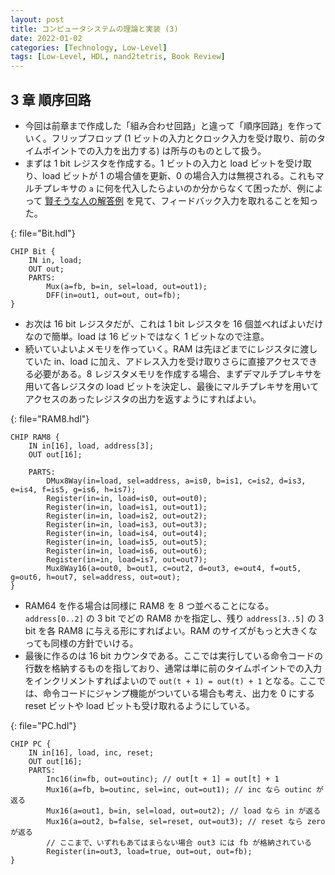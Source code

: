 ```yaml
---
layout: post
title: コンピュータシステムの理論と実装 (3)
date: 2022-01-02
categories: [Technology, Low-Level]
tags: [Low-Level, HDL, nand2tetris, Book Review]
---
```


## 3 章 順序回路

- 今回は前章まで作成した「組み合わせ回路」と違って「順序回路」を作っていく。フリップフロップ (1 ビットの入力とクロック入力を受け取り、前のタイムポイントでの入力を出力する) は所与のものとして扱う。
- まずは 1 bit レジスタを作成する。1 ビットの入力と load ビットを受け取り、load ビットが 1 の場合値を更新、0 の場合入力は無視される。これもマルチプレキサの `a` に何を代入したらよいのか分からなくて困ったが、例によって [賢そうな人の解答例](https://github.com/ikenox/nand2tetris/blob/master/03/a/Bit.hdl) を見て、フィードバック入力を取れることを知った。

{: file="Bit.hdl"}

```
CHIP Bit {
    IN in, load;
    OUT out;
    PARTS:
        Mux(a=fb, b=in, sel=load, out=out1);
        DFF(in=out1, out=out, out=fb);
}

```

- お次は 16 bit レジスタだが、これは 1 bit レジスタを 16 個並べればよいだけなので簡単。load は 16 ビットではなく 1 ビットなので注意。
- 続いていよいよメモリを作っていく。RAM は先ほどまでにレジスタに渡していた in、load に加え、アドレス入力を受け取りさらに直接アクセスできる必要がある。8 レジスタメモリを作成する場合、まずデマルチプレキサを用いて各レジスタの load ビットを決定し、最後にマルチプレキサを用いてアクセスのあったレジスタの出力を返すようにすればよい。

{: file="RAM8.hdl"}

```
CHIP RAM8 {
    IN in[16], load, address[3];
    OUT out[16];

    PARTS:
        DMux8Way(in=load, sel=address, a=is0, b=is1, c=is2, d=is3, e=is4, f=is5, g=is6, h=is7);
        Register(in=in, load=is0, out=out0);
        Register(in=in, load=is1, out=out1);
        Register(in=in, load=is2, out=out2);
        Register(in=in, load=is3, out=out3);
        Register(in=in, load=is4, out=out4);
        Register(in=in, load=is5, out=out5);
        Register(in=in, load=is6, out=out6);
        Register(in=in, load=is7, out=out7);
        Mux8Way16(a=out0, b=out1, c=out2, d=out3, e=out4, f=out5, g=out6, h=out7, sel=address, out=out);
}
```
- RAM64 を作る場合は同様に RAM8 を 8 つ並べることになる。`address[0..2]` の 3 bit でどの RAM8 かを指定し、残り `address[3..5]` の 3 bit を各 RAM8 に与える形にすればよい。RAM のサイズがもっと大きくなっても同様の方針でいける。
- 最後に作るのは 16 bit カウンタである。ここでは実行している命令コードの行数を格納するものを指しており、通常は単に前のタイムポイントでの入力をインクリメントすればよいので `out(t + 1) = out(t) + 1` となる。ここでは、命令コードにジャンプ機能がついている場合も考え、出力を 0 にする reset ビットや load ビットも受け取れるようにしている。

{: file="PC.hdl"}

```
CHIP PC {
    IN in[16], load, inc, reset;
    OUT out[16];
    PARTS:
        Inc16(in=fb, out=outinc); // out[t + 1] = out[t] + 1
        Mux16(a=fb, b=outinc, sel=inc, out=out1); // inc なら outinc が返る
        Mux16(a=out1, b=in, sel=load, out=out2); // load なら in が返る
        Mux16(a=out2, b=false, sel=reset, out=out3); // reset なら zero が返る
        // ここまで、いずれもあてはまらない場合 out3 には fb が格納されている
        Register(in=out3, load=true, out=out, out=fb);
}

```
